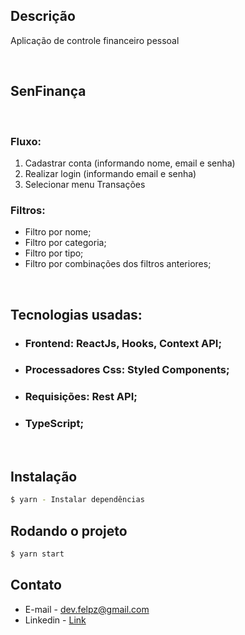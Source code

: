 ## **Descrição**

Aplicação de controle financeiro pessoal

</br>

## **SenFinança**

</br>

### **Fluxo:**

1. Cadastrar conta (informando nome, email e senha)
2. Realizar login (informando email e senha)
3. Selecionar menu Transações

### **Filtros:**

- Filtro por nome;
- Filtro por categoria;
- Filtro por tipo;
- Filtro por combinações dos filtros anteriores;

</br>

## **Tecnologias usadas:**

- ### **Frontend:** ReactJs, Hooks, Context API;
- ### **Processadores Css:** Styled Components;
- ### **Requisições:** Rest API;
- ### TypeScript;

</br>

<!-- ## Items

### Obrigatórios

[✔] Adicionar, editar e excluir uma transação;</br>
[✔] Visualizar as transações em uma tabela;</br>
[✔] Visualizar o total das transações de entrada, saída e o total da
conta (entradas - saídas);</br>
[✔] Os filtros citados devem estar funcionando;</br>
[✔] Persistir os dados (salvar a lista de transações no localStorage ou
algum banco de dados);</br>
[✔] Usar ContextAPI;</br>

### Bônus

[ ] Realizar testes unitários;</br>
[✔] Mais filtros;</br>
[✔] Mostrar subtotal de entradas / saídas de acordo com o filtro de categoria.</br> -->

## **Instalação**

```bash
$ yarn - Instalar dependências
```

## **Rodando o projeto**

```bash
$ yarn start
```

## **Contato**

- E-mail - dev.felpz@gmail.com
- Linkedin - [Link](https://www.linkedin.com/in/felipe-freire/)
